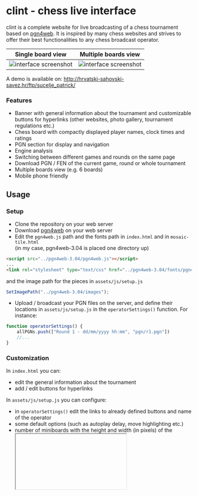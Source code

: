 # clint - chess live interface
clint is a complete website for live broadcasting of a chess tournament based on [pgn4web][2]. It is inspired by many chess websites and strives to offer their best functionalities to any chess broadcast operator.

Single board view | Multiple boards view
:---:|:---:
![interface screenshot][1a] | ![interface screenshot][1b]

A demo is available on: http://hrvatski-sahovski-savez.hr/ftp/sucelje_patrick/

### Features
* Banner with general information about the tournament and customizable buttons for hyperlinks (other websites, photo gallery, tournament regulations etc.) 
* Chess board with compactly displayed player names, clock times and ratings
* PGN section for display and navigation
* Engine analysis
* Switching between different games and rounds on the same page
* Download PGN / FEN of the current game, round or whole tournament
* Multiple boards view (e.g. 6 boards)
* Mobile phone friendly

## Usage
### Setup
* Clone the repository on your web server
* Download [pgn4web][2] on your web server
* Edit the `pgn4web.js` path and the fonts path in `index.html` and in `mosaic-tile.html`  
(in my case, pgn4web-3.04 is placed one directory up)
```html
<script src="../pgn4web-3.04/pgn4web.js"></script>
...
<link rel="stylesheet" type="text/css" href="../pgn4web-3.04/fonts/pgn4web-font-ChessSansUsual.css">
```
and the image path for the pieces in `assets/js/setup.js`
```javascript
SetImagePath("../pgn4web-3.04/images");
```

* Upload / broadcast your PGN files on the server, and define their locations in `assets/js/setup.js` in the `operatorSettings()` function. For instance:
```javascript
function operatorSettings() {
    allPGNs.push(["Round 1 - dd/mm/yyyy hh:mm", "pgn/r1.pgn"])
    //...
}
```
### Customization
In `index.html` you can:
* edit the general information about the tournament
* add / edit buttons for hyperlinks

In `assets/js/setup.js` you can configure:
* in `operatorSettings()` edit the links to already defined buttons and name of the operator
* some default options (such as autoplay delay, move highlighting etc.)
* number of miniboards with the height and width (in pixels) of the <iframe> in which the miniboard will be embedded
```javascript
let numberMiniboards = 6;
let miniboardWidth = 330;
let miniboardHeight = 410;
```

In `assets/js/mosaic-setup.js` you can configure the size (in pixels) of a miniboard. For example:
```javascript
adjustBoardSize(300);
```

In `assets/style.css` you can do some basic configuration of used colors. The customization of colors will be systematically addressed later
```css
:root {
    --bg-color: #F3F3F3;
    --first-color: #DCDCDC;
}
```


## Notes
* The page is currently in Croatian. With little effort, it can be translated to any language
* The repository includes sample PGN files from the [42nd Chess Olympiad][4], which are present only for illustrational purposes. Each PGN file includes cca. 600 games

## Credits and license
* This website is based on [pgn4web][2]
* The engine currently used is Stockfish compiled to JavaScript. The release is obtained from [stockfish.js][3]
* Icons present on the website are from [Flaticon][5] (made by [PixelPerfect][8] and [Freepik][9]), or from [Wikimedia][6]
* The above items remains subject to their original licenses (if any)
* Remaining clint code is Copyright (c) 2020 Patrick Nikić (see [LICENSE][7] file)
* You are free to use clint for your website. You are encouraged to notify me if you are using clint

## Future work:
* Translation
* Add functionality for live time countdown during broadcast
* Add snackbar-like notifications when a moves is played
* Monitor number of visitors
* Implement resizable board
* Fix some responsive design issues (regarding to mobile phone rotations)
* Customization of colors

[1a]: https://i.imgur.com/ZmfilnT.png
[1b]: https://i.imgur.com/rYu38s4.png
[2]: http://pgn4web.casaschi.net/
[3]: https://github.com/niklasf/stockfish.js
[4]: https://en.wikipedia.org/wiki/42nd_Chess_Olympiad
[5]: https://www.flaticon.com/
[6]: https://www.wikimedia.org/
[7]: https://github.com/pnikic/clint/blob/master/LICENSE
[8]: https://www.flaticon.com/authors/pixel-perfect
[9]: https://www.flaticon.com/authors/freepik
